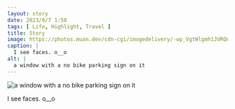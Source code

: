 ```yaml
---
layout: story
date: 2023/9/7 1:58
tags: [ Life, Highlight, Travel ]
title: Story
image: https://photos.muan.dev/cdn-cgi/imagedelivery/-wp_VgtWlgmh1JURQ8t1mg/e4ee53c2-1f10-4921-eab5-9752023c3c00/public
caption: |
  I see faces. o__o
alt: |
  a window with a no bike parking sign on it
---
```


![a window with a no bike parking sign on it](https://photos.muan.dev/cdn-cgi/imagedelivery/-wp_VgtWlgmh1JURQ8t1mg/e4ee53c2-1f10-4921-eab5-9752023c3c00/public)

I see faces. o__o
